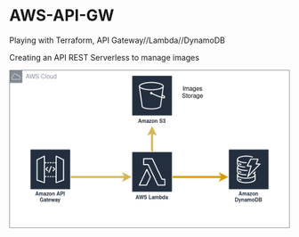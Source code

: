 # AWS-API-GW
Playing with Terraform, API Gateway//Lambda//DynamoDB

Creating an API REST Serverless to manage images


![Alt text](api-rest.drawio.png?raw=true "Title")
